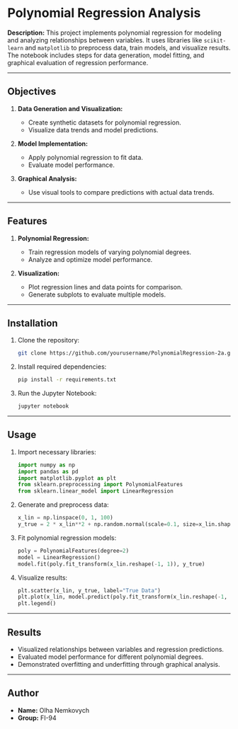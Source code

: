 # Polynomial Regression Analysis

**Description:**
This project implements polynomial regression for modeling and analyzing relationships between variables. It uses libraries like `scikit-learn` and `matplotlib` to preprocess data, train models, and visualize results. The notebook includes steps for data generation, model fitting, and graphical evaluation of regression performance.

---

## Objectives

1. **Data Generation and Visualization:**
   - Create synthetic datasets for polynomial regression.
   - Visualize data trends and model predictions.

2. **Model Implementation:**
   - Apply polynomial regression to fit data.
   - Evaluate model performance.

3. **Graphical Analysis:**
   - Use visual tools to compare predictions with actual data trends.

---

## Features

1. **Polynomial Regression:**
   - Train regression models of varying polynomial degrees.
   - Analyze and optimize model performance.

2. **Visualization:**
   - Plot regression lines and data points for comparison.
   - Generate subplots to evaluate multiple models.

---

## Installation

1. Clone the repository:
   ```bash
   git clone https://github.com/yourusername/PolynomialRegression-2a.git
   ```
2. Install required dependencies:
   ```bash
   pip install -r requirements.txt
   ```
3. Run the Jupyter Notebook:
   ```bash
   jupyter notebook
   ```

---

## Usage

1. Import necessary libraries:
   ```python
   import numpy as np
   import pandas as pd
   import matplotlib.pyplot as plt
   from sklearn.preprocessing import PolynomialFeatures
   from sklearn.linear_model import LinearRegression
   ```
2. Generate and preprocess data:
   ```python
   x_lin = np.linspace(0, 1, 100)
   y_true = 2 * x_lin**2 + np.random.normal(scale=0.1, size=x_lin.shape)
   ```
3. Fit polynomial regression models:
   ```python
   poly = PolynomialFeatures(degree=2)
   model = LinearRegression()
   model.fit(poly.fit_transform(x_lin.reshape(-1, 1)), y_true)
   ```
4. Visualize results:
   ```python
   plt.scatter(x_lin, y_true, label="True Data")
   plt.plot(x_lin, model.predict(poly.fit_transform(x_lin.reshape(-1, 1))), label="Model")
   plt.legend()
   ```

---

## Results

- Visualized relationships between variables and regression predictions.
- Evaluated model performance for different polynomial degrees.
- Demonstrated overfitting and underfitting through graphical analysis.

---

## Author

- **Name:** Olha Nemkovych
- **Group:** FI-94

